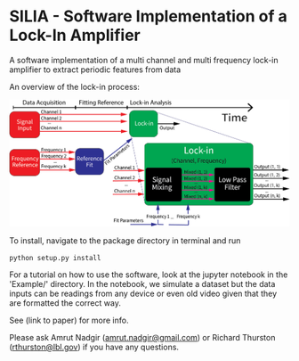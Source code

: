 # SILIA - Software Implementation of a Lock-In Amplifier

A software implementation of a multi channel and multi frequency lock-in amplifier to extract periodic features from data

An overview of the lock-in process:

![Alt text](images/general_code_diagram.png?raw=true "General Code Summary")

To install, navigate to the package directory in terminal and run 
~~~ 
python setup.py install
~~~

For a tutorial on how to use the software, look at the jupyter notebook in the 'Example/' directory. In the notebook, we simulate a dataset but the data inputs can be readings from any device or even old video given that they are formatted the correct way. 

See (link to paper) for more info. 

Please ask Amrut Nadgir (amrut.nadgir@gmail.com) or Richard Thurston (rthurston@lbl.gov) if you have any questions. 
